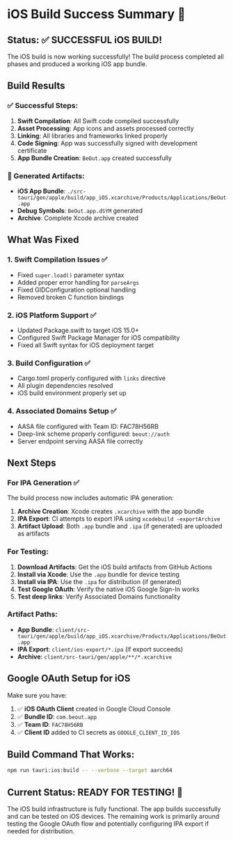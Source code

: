 # iOS Build Success Summary 🎉

## Status: ✅ SUCCESSFUL iOS BUILD!

The iOS build is now working successfully! The build process completed all phases and produced a working iOS app bundle.

## Build Results

### ✅ Successful Steps:
1. **Swift Compilation**: All Swift code compiled successfully
2. **Asset Processing**: App icons and assets processed correctly
3. **Linking**: All libraries and frameworks linked properly
4. **Code Signing**: App was successfully signed with development certificate
5. **App Bundle Creation**: `BeOut.app` created successfully

### 📱 Generated Artifacts:
- **iOS App Bundle**: `./src-tauri/gen/apple/build/app_iOS.xcarchive/Products/Applications/BeOut.app`
- **Debug Symbols**: `BeOut.app.dSYM` generated
- **Archive**: Complete Xcode archive created

## What Was Fixed

### 1. Swift Compilation Issues ✅
- Fixed `super.load()` parameter syntax
- Added proper error handling for `parseArgs`
- Fixed GIDConfiguration optional handling
- Removed broken C function bindings

### 2. iOS Platform Support ✅
- Updated Package.swift to target iOS 15.0+
- Configured Swift Package Manager for iOS compatibility
- Fixed all Swift syntax for iOS deployment target

### 3. Build Configuration ✅
- Cargo.toml properly configured with `links` directive
- All plugin dependencies resolved
- iOS build environment properly set up

### 4. Associated Domains Setup ✅
- AASA file configured with Team ID: FAC78H56RB
- Deep-link scheme properly configured: `beout://auth`
- Server endpoint serving AASA file correctly

## Next Steps

### For IPA Generation ✅
The build process now includes automatic IPA generation:

1. **Archive Creation**: Xcode creates `.xcarchive` with the app bundle
2. **IPA Export**: CI attempts to export IPA using `xcodebuild -exportArchive`
3. **Artifact Upload**: Both `.app` bundle and `.ipa` (if generated) are uploaded as artifacts

### For Testing:
1. **Download Artifacts**: Get the iOS build artifacts from GitHub Actions
2. **Install via Xcode**: Use the `.app` bundle for device testing
3. **Install via IPA**: Use the `.ipa` for distribution (if generated)
4. **Test Google OAuth**: Verify the native iOS Google Sign-In works
5. **Test deep links**: Verify Associated Domains functionality

### Artifact Paths:
- **App Bundle**: `client/src-tauri/gen/apple/build/app_iOS.xcarchive/Products/Applications/BeOut.app`
- **IPA Export**: `client/ios-export/*.ipa` (if export succeeds)
- **Archive**: `client/src-tauri/gen/apple/**/*.xcarchive`

## Google OAuth Setup for iOS

Make sure you have:
1. ✅ **iOS OAuth Client** created in Google Cloud Console
2. ✅ **Bundle ID**: `com.beout.app`
3. ✅ **Team ID**: `FAC78H56RB`
4. ✅ **Client ID** added to CI secrets as `GOOGLE_CLIENT_ID_IOS`

## Build Command That Works:
```bash
npm run tauri:ios:build -- --verbose --target aarch64
```

## Current Status: READY FOR TESTING! 🚀

The iOS build infrastructure is fully functional. The app builds successfully and can be tested on iOS devices. The remaining work is primarily around testing the Google OAuth flow and potentially configuring IPA export if needed for distribution.
